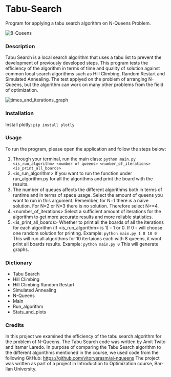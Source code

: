# Tabu-Search 

Program for applying a tabu search algorithm on N-Queens Problem.

![8-Queens](https://camo.githubusercontent.com/c5cfe4d6754fc02929fe16e8dd0368bd1cc9aaf960c9ab3258a893cd42e63abc/68747470733a2f2f6d69726f2e6d656469756d2e636f6d2f6d61782f3931342f312a53564350326c4970316a667a4a75516e5f51556556672e706e67)

### Description

Tabu Search is a local search algorithm that uses a tabu list to prevent the development of previously developed steps.
This program tests the efficiency of the algorithm in terms of time and quality of solution against common local search algorithms
such as Hill Climbing, Random Restart and Simulated Annealing.
The test applyed on the problem of arranging N-Queens, but the algorithm can work on many other problems from the field of optimization.

![times_and_iterations_graph](https://user-images.githubusercontent.com/60240620/155981841-0f1e6806-12e0-4a85-95e0-6a5cde54123e.png)

### Installation

Install plotly: `pip install plotly`

### Usage

To run the program, please open the application and follow the steps below:
1. Through your terminal, run the main class: `python main.py <is_run_algorithm> <number of queens> <number_of_iterations> <is_print_all_boards>`
2. <is_run_algorithm> If you want to run the function under run_algorithm.py for all the algorithms and print the board with the results.
3. <number of queens> The number of queues affects the different algorithms both in terms of runtime and in terms of space usage.
  Select the amount of queens you want to run in this argument. Remember, for N=1 there is a naive solution.
  For N=2 or N=3 there is no solution. Therefore select N>=4.
4. <number_of_iterations> Select a sufficient amount of iterations for the algorithm to get more accurate results and more reliable statistics.
5. <is_print_all_boards> Whether to print all the boards of all the iterations for each algorithm (if <is_run_algorithm> is 1) - 1 or 0. If 0 - will choose one random solution for printing.
Example:
`python main.py 1 8 10 0`
This will run all algorithms for 10 itertaions each with 8 queens, it wont print all boards results.
Example:
`python main.py 0`
This will generate graphs.
  
### Dictionary
 
* Tabu Search
* Hill Climbing
* Hill Climbing Random Restart  
* Simulated Annealing  
* N-Queens  
* Main
* Run_algorithm
* Stats_and_plots

### Credits
  
In this project we examined the efficiency of the tabu search algorithm for the problem of N-Queens.
The Tabu Search code was written by Amit Twito and Itamar Laredo.
In purpose of comparing the Tabu Search algorithm to the different algorithms mentioned in the course, we used code from the following GitHub:
https://github.com/vitorverasm/ai-nqueens
The project was written as part of a project in Introduction to Optimization course, Bar-Ilan University.
